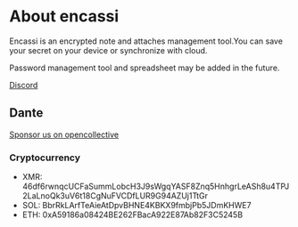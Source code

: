 # About encassi

Encassi is an encrypted note and attaches management tool.You can save your secret on your device or synchronize with cloud.

Password management tool and spreadsheet may be added in the future.

[Discord](https://discord.gg/2yrMRAnV3M)

## Dante

[Sponsor us on opencollective](https://opencollective.com/enassi)

### Cryptocurrency

* XMR: 46df6rwnqcUCFaSummLobcH3J9sWgqYASF8Znq5HnhgrLeASh8u4TPJ2LaLnoQk3uV6t18CgNuFVCDfLUR9G94AZUj1TtGr
* SOL: BbrRkLArfTeAieAtDpvBHNE4KBKX9fmbjPb5JDmKHWE7
* ETH: 0xA59186a08424BE262FBacA922E87Ab82F3C5245B